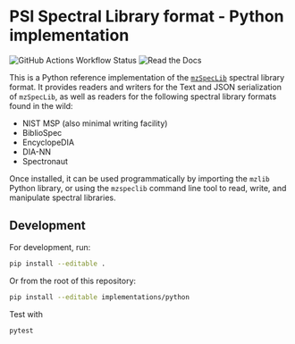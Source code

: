 # PSI Spectral Library format - Python implementation

![GitHub Actions Workflow Status](https://img.shields.io/github/actions/workflow/status/HUPO-PSI/mzspeclib-py/test.yml?style=for-the-badge)
![Read the Docs](https://img.shields.io/readthedocs/mzspeclib-py?style=for-the-badge)

This is a Python reference implementation of the [`mzSpecLib`](https://www.psidev.info/mzspeclib)
spectral library format. It provides readers and writers for the Text and JSON serialization
of `mzSpecLib`, as well as readers for the following spectral library formats found in the wild:

- NIST MSP (also minimal writing facility)
- BiblioSpec
- EncyclopeDIA
- DIA-NN
- Spectronaut

Once installed, it can be used programmatically by importing the `mzlib` Python library, or using
the `mzspeclib` command line tool to read, write, and manipulate spectral libraries.

## Development

For development, run:
```sh
pip install --editable .
```

Or from the root of this repository:
```sh
pip install --editable implementations/python
```

Test with
```
pytest
````
